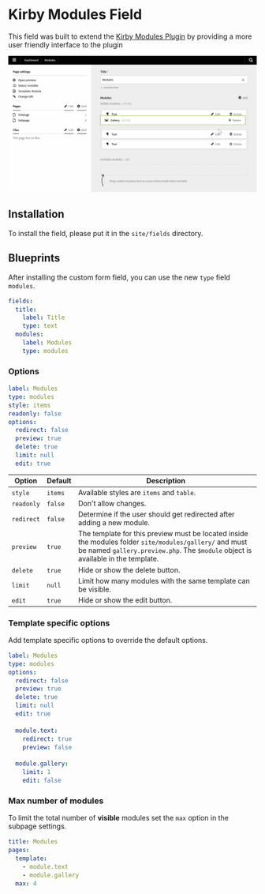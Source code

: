 # Kirby Modules Field

This field was built to extend the [Kirby Modules Plugin](https://github.com/getkirby-plugins/modules-plugin) by providing a more user friendly interface to the plugin

![Preview](preview.gif)

## Installation
To install the field, please put it in the `site/fields` directory.

## Blueprints
After installing the custom form field, you can use the new `type` field `modules`.
```yml
fields:
  title:
    label: Title
    type: text
  modules:
    label: Modules
    type: modules
```

### Options
```yml
label: Modules
type: modules
style: items
readonly: false
options:
  redirect: false
  preview: true
  delete: true
  limit: null
  edit: true
```

Option|Default|Description
---|---|---
`style`|`items`|Available styles are `items` and `table`.
`readonly`|`false`|Don't allow changes.
`redirect`|`false`|Determine if the user should get redirected after adding a new module.
`preview`|`true`|The template for this preview must be located inside the modules folder `site/modules/gallery/` and must be named `gallery.preview.php`. The `$module` object is available in the template.
`delete`|`true`|Hide or show the delete button.
`limit`|`null`|Limit how many modules with the same template can be visible.
`edit`|`true`|Hide or show the edit button.

### Template specific options

Add template specific options to override the default options.

```yml
label: Modules
type: modules
options:
  redirect: false
  preview: true
  delete: true
  limit: null
  edit: true

  module.text:
    redirect: true
    preview: false

  module.gallery:
    limit: 1
    edit: false
```

### Max number of modules

To limit the total number of **visible** modules set the `max` option in the subpage settings.

```yml
title: Modules
pages:
  template:
    - module.text
    - module.gallery
  max: 4
```
